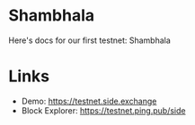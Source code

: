 # Shambhala
Here's docs for our first testnet:  Shambhala

# Links
 - Demo: https://testnet.side.exchange
 - Block Explorer: https://testnet.ping.pub/side
